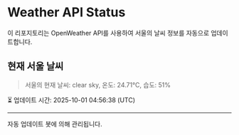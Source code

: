 
# Weather API Status

이 리포지토리는 OpenWeather API를 사용하여 서울의 날씨 정보를 자동으로 업데이트합니다.

## 현재 서울 날씨
> 서울의 현재 날씨: clear sky, 온도: 24.71°C, 습도: 51%

⏳ 업데이트 시간: 2025-10-01 04:56:38 (UTC)

---
자동 업데이트 봇에 의해 관리됩니다.
